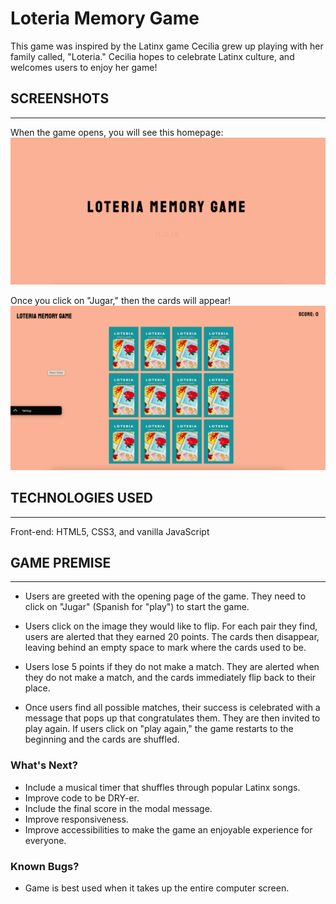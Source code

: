 # Loteria Memory Game

This game was inspired by the Latinx game Cecilia grew up playing with her family called, "Loteria." Cecilia hopes to celebrate Latinx culture, and welcomes users to enjoy her game! 

## SCREENSHOTS
---
When the game opens, you will see this homepage: 
![Homepage of Loteria Memory Game](lib/screenshots/home.png)

Once you click on "Jugar," then the cards will appear! 
![Initial Start Page of Loteria Memory Game](lib/screenshots/startpage.png)

## TECHNOLOGIES USED
---
Front-end: HTML5, CSS3, and vanilla JavaScript

## GAME PREMISE
---------------

- Users are greeted with the opening page of the game. They need to click on "Jugar" (Spanish for "play") to start the game. 

- Users click on the image they would like to flip. For each pair they find, users are alerted that they earned 20 points. The cards then disappear, leaving behind an empty space to mark where the cards used to be. 

- Users lose 5 points if they do not make a match. They are alerted when they do not make a match, and the cards immediately flip back to their place. 

- Once users find all possible matches, their success is celebrated with a message that pops up that congratulates them. They are then invited to play again. If users click on "play again," the game restarts to the beginning and the cards are shuffled. 

### What's Next?
- Include a musical timer that shuffles through popular Latinx songs.
- Improve code to be DRY-er. 
- Include the final score in the modal message. 
- Improve responsiveness.
- Improve accessibilities to make the game an enjoyable experience for everyone.

### Known Bugs?
- Game is best used when it takes up the entire computer screen.